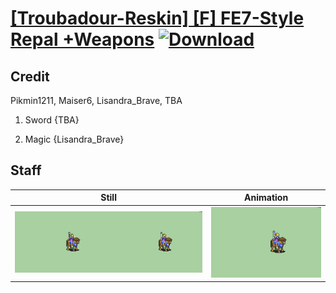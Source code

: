 # [\[Troubadour-Reskin\] \[F\] FE7-Style Repal +Weapons](./) [![Download](https://img.shields.io/badge/Download--red?style=social&logo=github)](https://minhaskamal.github.io/DownGit/#/home?url=https://github.com/Klokinator/FE-Repo/tree/main/Battle%20Animations%2FMounted%20-%20Valks%2C%20MKs%2C%20Magi%2F%5BTroubadour-Reskin%5D%20%5BF%5D%20FE7-Style%20Repal%20%2BWeapons%2F7.%20Staff)

## Credit

Pikmin1211, Maiser6, Lisandra_Brave, TBA

1. Sword {TBA}

6. Magic {Lisandra_Brave}

## Staff

| Still | Animation |
| :---: | :-------: |
| ![Staff still](./Staff_000.png) | ![Staff animation](./Staff.gif) |
